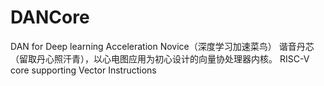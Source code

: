 # DANCore
DAN for Deep learning Acceleration Novice（深度学习加速菜鸟）
谐音丹芯（留取丹心照汗青），以心电图应用为初心设计的向量协处理器内核。
RISC-V core supporting Vector Instructions
